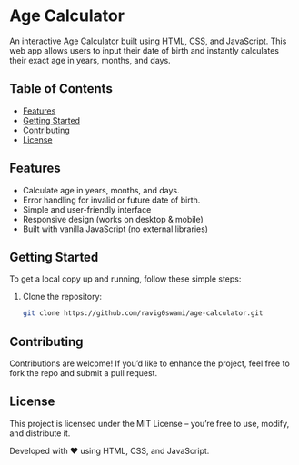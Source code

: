 # Age Calculator

An interactive Age Calculator built using HTML, CSS, and JavaScript.
This web app allows users to input their date of birth and instantly calculates their exact age in years, months, and days.

## Table of Contents

- [Features](#features)
- [Getting Started](#getting-started)
- [Contributing](#contributing)
- [License](#license)

## Features

- Calculate age in years, months, and days.
- Error handling for invalid or future date of birth.
- Simple and user-friendly interface
- Responsive design (works on desktop & mobile)
- Built with vanilla JavaScript (no external libraries)

## Getting Started

To get a local copy up and running, follow these simple steps:

1. Clone the repository:
   
     ```sh
   git clone https://github.com/ravig0swami/age-calculator.git

## Contributing

Contributions are welcome!
If you’d like to enhance the project, feel free to fork the repo and submit a pull request.

## License

This project is licensed under the MIT License – you’re free to use, modify, and distribute it.

Developed with ❤️ using HTML, CSS, and JavaScript.
